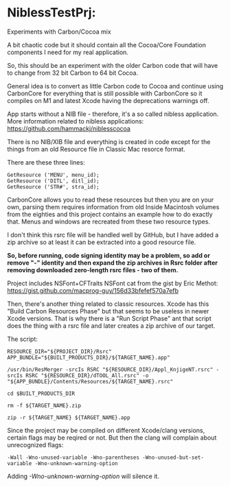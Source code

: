 # NiblessTestPrj:
Experiments with Carbon/Cocoa mix

A bit chaotic code but it should contain all the Cocoa/Core Foundation components I need for my real application.

So, this should be an experiment with the older Carbon code that will have to change from 32 bit Carbon to 64 bit Cocoa.

General idea is to convert as little Carbon code to Cocoa and continue using CarbonCore for everything that is still possible with CarbonCore so it compiles on M1 and latest Xcode having the deprecations warnings off.

App starts without a NIB file - therefore, it's a so called nibless application. More information related to nibless applications: https://github.com/hammackj/niblesscocoa

There is no NIB/XIB file and everything is created in code except  for the things from an old Resource file in Classic Mac resorce format.

There are these three lines:

    GetResource ('MENU', menu_id);
    GetResource ('DITL', ditl_id);
    GetResource ('STR#', stra_id);

CarbonCore allows you to read these resources but then you are on your own, parsing them requires information from old Inside Macintosh volumes from the eighties and this project contains an example how to do exactly that. Menus and windows are recreated from these two resource types.

I don't think this rsrc file will be handled well by GitHub, but I have added a zip archive so at least it can be extracted into a good resource file.

**So, before running, code signing identity may be a problem, so add or remove "-" identity and then expand the zip archives in Rsrc folder after removing downloaded zero-length rsrc files - two of them.**

Project includes NSFont+CFTraits NSFont cat from the gist by Eric Methot: https://gist.github.com/macprog-guy/156d33bfefef570a7efb

Then, there's another thing related to classic resources. Xcode has this "Build Carbon Resources Phase" but that seems to be useless in newer Xcode versions. That is why there is a "Run Script Phase" ant that script does the thing with a rsrc file and later creates a zip archive of our target.

The script:

    RESOURCE_DIR="${PROJECT_DIR}/Rsrc"
    APP_BUNDLE="${BUILT_PRODUCTS_DIR}/${TARGET_NAME}.app" 

    /usr/bin/ResMerger -srcIs RSRC "${RESOURCE_DIR}/Appl_KnjigeNT.rsrc" -srcIs RSRC "${RESOURCE_DIR}/dTOOL_All.rsrc" -o "${APP_BUNDLE}/Contents/Resources/${TARGET_NAME}.rsrc"
    
    cd $BUILT_PRODUCTS_DIR

    rm -f ${TARGET_NAME}.zip

    zip -r ${TARGET_NAME} ${TARGET_NAME}.app

   
Since the project may be compiled on different Xcode/clang versions, certain flags may be reqired or not. But then the clang will complain about unrecognized flags:

    -Wall -Wno-unused-variable -Wno-parentheses -Wno-unused-but-set-variable -Wno-unknown-warning-option

Adding *-Wno-unknown-warning-option* will silence it.
